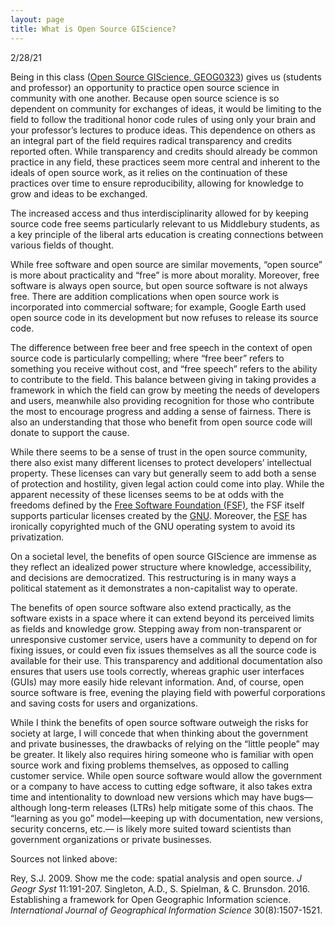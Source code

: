 ```yaml
---
layout: page
title: What is Open Source GIScience?
---
```


2/28/21


Being in this class ([Open Source GIScience, GEOG0323]( https://catalog.middlebury.edu/courses/view/catalog/catalog%2FMCUG/course/course%2FGEOG0323)) gives us (students and professor) an opportunity to practice open source science in community with one another. Because open source science is so dependent on community for exchanges of ideas, it would be limiting to the field to follow the traditional honor code rules of using only your brain and your professor’s lectures to produce ideas. This dependence on others as an integral part of the field requires radical transparency and credits reported often. While transparency and credits should already be common practice in any field, these practices seem more central and inherent to the ideals of open source work, as it relies on the continuation of these practices over time to ensure reproducibility, allowing for knowledge to grow and ideas to be exchanged. 

The increased access and thus interdisciplinarity allowed for by keeping source code free seems particularly relevant to us Middlebury students, as a key principle of the liberal arts education is creating connections between various fields of thought. 

While free software and open source are similar movements, “open source” is more about practicality and “free” is more about morality. Moreover, free software is always open source, but open source software is not always free. There are addition complications when open source work is incorporated into commercial software; for example, Google Earth used open source code in its development but now refuses to release its source code. 

The difference between free beer and free speech in the context of open source code is particularly compelling; where “free beer” refers to something you receive without cost, and “free speech” refers to the ability to contribute to the field. This balance between giving in taking provides a framework in which the field can grow by meeting the needs of developers and users, meanwhile also providing recognition for those who contribute the most to encourage progress and adding a sense of fairness. There is also an understanding that those who benefit from open source code will donate to support the cause. 

While there seems to be a sense of trust in the open source community, there also exist many different licenses to protect developers’ intellectual property. These licenses can vary but generally seem to add both a sense of protection and hostility, given legal action could come into play. While the apparent necessity of these licenses seems to be at odds with the freedoms defined by the [Free Software Foundation (FSF)](https://www.fsf.org), the FSF itself supports particular licenses created by the [GNU](https://www.gnu.org). Moreover, the [FSF](https://www.fsf.org/about/) has ironically copyrighted much of the GNU operating system to avoid its privatization.

On a societal level, the benefits of open source GIScience are immense as they reflect an idealized power structure where knowledge, accessibility, and decisions are democratized. This restructuring is in many ways a political statement as it demonstrates a non-capitalist way to operate. 

The benefits of open source software also extend practically, as the software exists in a space where it can extend beyond its perceived limits as fields and knowledge grow. Stepping away from non-transparent or unresponsive customer service, users have a community to depend on for fixing issues, or could even fix issues themselves as all the source code is available for their use. This transparency and additional documentation also ensures that users use tools correctly, whereas graphic user interfaces (GUIs) may more easily hide relevant information. And, of course, open source software is free, evening the playing field with powerful corporations and saving costs for users and organizations. 

While I think the benefits of open source software outweigh the risks for society at large, I will concede that when thinking about the government and private businesses, the drawbacks of relying on the “little people” may be greater. It likely also requires hiring someone who is familiar with open source work and fixing problems themselves, as opposed to calling customer service. While open source software would allow the government or a company to have access to cutting edge software, it also takes extra time and intentionality to download new versions which may have bugs— although long-term releases (LTRs) help mitigate some of this chaos. The “learning as you go” model—keeping up with documentation, new versions, security concerns, etc.— is likely more suited toward scientists than government organizations or private businesses. 




Sources not linked above: 

Rey, S.J. 2009. Show me the code: spatial analysis and open source. *J Geogr Syst* 11:191-207. 
Singleton, A.D., S. Spielman, & C. Brunsdon. 2016. Establishing a framework for Open Geographic 
	Information science. *International Journal of Geographical Information Science* 30(8):1507-1521. 
